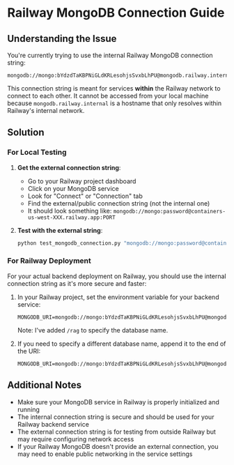 # Railway MongoDB Connection Guide

## Understanding the Issue

You're currently trying to use the internal Railway MongoDB connection string:
```
mongodb://mongo:bYdzdTaKBPNiGLdKRLesohjsSvxbLhPU@mongodb.railway.internal:27017
```

This connection string is meant for services **within** the Railway network to connect to each other. It cannot be accessed from your local machine because `mongodb.railway.internal` is a hostname that only resolves within Railway's internal network.

## Solution

### For Local Testing

1. **Get the external connection string**:
   - Go to your Railway project dashboard
   - Click on your MongoDB service
   - Look for "Connect" or "Connection" tab
   - Find the external/public connection string (not the internal one)
   - It should look something like: `mongodb://mongo:password@containers-us-west-XXX.railway.app:PORT`

2. **Test with the external string**:
   ```bash
   python test_mongodb_connection.py "mongodb://mongo:password@containers-us-west-XXX.railway.app:PORT"
   ```

### For Railway Deployment

For your actual backend deployment on Railway, you should use the internal connection string as it's more secure and faster:

1. In your Railway project, set the environment variable for your backend service:
   ```
   MONGODB_URI=mongodb://mongo:bYdzdTaKBPNiGLdKRLesohjsSvxbLhPU@mongodb.railway.internal:27017/rag
   ```
   Note: I've added `/rag` to specify the database name.

2. If you need to specify a different database name, append it to the end of the URI:
   ```
   MONGODB_URI=mongodb://mongo:bYdzdTaKBPNiGLdKRLesohjsSvxbLhPU@mongodb.railway.internal:27017/test_database
   ```

## Additional Notes

- Make sure your MongoDB service in Railway is properly initialized and running
- The internal connection string is secure and should be used for your Railway backend service
- The external connection string is for testing from outside Railway but may require configuring network access
- If your Railway MongoDB doesn't provide an external connection, you may need to enable public networking in the service settings
